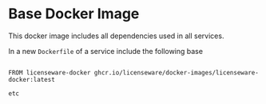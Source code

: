 # Base Docker Image

This docker image includes all dependencies used in all services. 

In a new `Dockerfile` of a service include the following base

```docker

FROM licenseware-docker ghcr.io/licenseware/docker-images/licenseware-docker:latest

etc

```
